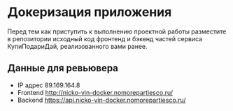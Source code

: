 # Докеризация приложения

Перед тем как приступить к выполнению проектной работы разместите в репозитории исходный код фронтенд и бэкенд частей сервиса КупиПодариДай, реализованного вами ранее. 

## Данные для ревьювера
* IP адрес 89.169.164.8
* Frontend http://nicko-vin-docker.nomorepartiesco.ru/
* Backend https://api.nicko-vin-docker.nomorepartiesco.ru/
